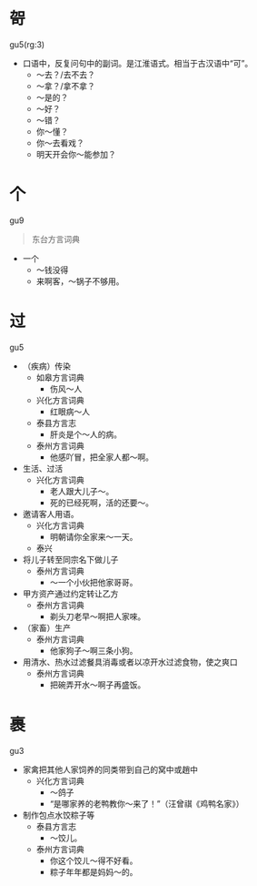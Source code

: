 # 哿
gu5(rg:3)
+ 口语中，反复问句中的副词。是江淮语式。相当于古汉语中“可”。
  - ～去？/去不去？
  - ～拿？/拿不拿？
  - ～是的？
  - ～好？
  - ～错？
  - 你～懂？
  - 你～去看戏？
  - 明天开会你～能参加？

# 个
gu9
> 东台方言词典
- 一个
  - ～钱没得
  - 来啊客，～锅子不够用。

# 过
gu5
+ （疾病）传染
  * 如皋方言词典
    - 伤风～人
  * 兴化方言词典
    - 红眼病～人
  * 泰县方言志
    - 肝炎是个～人的病。
  * 泰州方言词典
    - 他感吖冒，把全家人都～啊。
+ 生活、过活
  * 兴化方言词典
    - 老人跟大儿子～。
    - 死的已经死啊，活的还要～。
+ 邀请客人用语。
  * 兴化方言词典
    - 明朝请你全家来～一天。
  * 泰兴
+ 将儿子转至同宗名下做儿子
  * 泰州方言词典
    - ～一个小伙把他家哥哥。
+ 甲方资产通过约定转让乙方
  * 泰州方言词典
    - 剃头刀老早～啊把人家唻。
+ （家畜）生产
  * 泰州方言词典
    - 他家狗子～啊三条小狗。
+ 用清水、热水过滤餐具消毒或者以凉开水过滤食物，使之爽口
  * 泰州方言词典
    - 把碗弄开水～啊子再盛饭。

# 裹
gu3
+ 家禽把其他人家饲养的同类带到自己的窝中或趙中
  * 兴化方言词典
    - ～鸽子
    - “是哪家养的老鸭教你～来了！”（汪曾祺《鸡鸭名家》）
+ 制作包点水饺粽子等
  * 泰县方言志
    - ～饺儿。
  * 泰州方言词典
    - 你这个饺ㄦ～得不好看。
    - 粽子年年都是妈妈～的。
